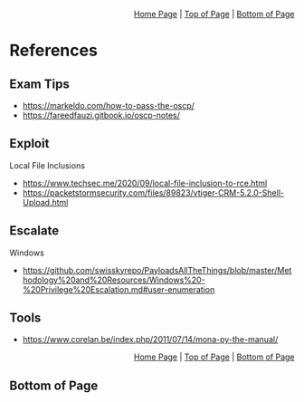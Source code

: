 <p align="right">
  <a href="/README.md">Home Page</a> |
  <a href="/docs/references.md#">Top of Page</a> |
  <a href="/docs/references.md#bottom-of-page">Bottom of Page</a>
</p>

# References
## Exam Tips
- https://markeldo.com/how-to-pass-the-oscp/
- https://fareedfauzi.gitbook.io/oscp-notes/

## Exploit
Local File Inclusions
- https://www.techsec.me/2020/09/local-file-inclusion-to-rce.html
- https://packetstormsecurity.com/files/89823/vtiger-CRM-5.2.0-Shell-Upload.html

## Escalate
Windows
- https://github.com/swisskyrepo/PayloadsAllTheThings/blob/master/Methodology%20and%20Resources/Windows%20-%20Privilege%20Escalation.md#user-enumeration

## Tools
- https://www.corelan.be/index.php/2011/07/14/mona-py-the-manual/

<p align="right">
  <a href="/README.md">Home Page</a> |
  <a href="/docs/references.md#">Top of Page</a> |
  <a href="/docs/references.md#bottom-of-page">Bottom of Page</a>
</p>

## Bottom of Page
